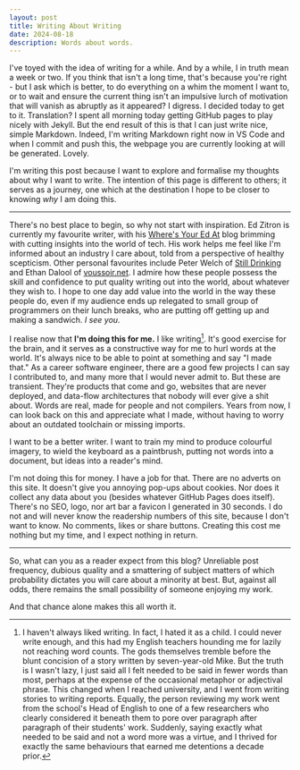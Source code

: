 ```yaml
---
layout: post
title: Writing About Writing
date: 2024-08-18
description: Words about words.
---
```


I've toyed with the idea of writing for a while. And by a while, I in truth mean a week or two. If you think that isn't a long time, that's because you're right - but I ask which is better, to do everything on a whim the moment I want to, or to wait and ensure the current thing isn't an impulsive lurch of motivation that will vanish as abruptly as it appeared? I digress. I decided today to get to it. Translation? I spent all morning today getting GitHub pages to play nicely with Jekyll. But the end result of this is that I can just write nice, simple Markdown. Indeed, I'm writing Markdown right now in VS Code and when I commit and push this, the webpage you are currently looking at will be generated. Lovely.

I'm writing this post because I want to explore and formalise my thoughts about why I want to write. The intention of this page is different to others; it serves as a journey, one which at the destination I hope to be closer to knowing _why_ I am doing this.

---

There's no best place to begin, so why not start with inspiration. Ed Zitron is currently my favourite writer, with his [Where's Your Ed At](https://www.wheresyoured.at) blog brimming with cutting insights into the world of tech. His work helps me feel like I'm informed about an industry I care about, told from a perspective of healthy scepticism. Other personal favourites include Peter Welch of [Still Drinking](https://www.stilldrinking.org/essays.php) and Ethan Dalool of [voussoir.net](https://voussoir.net/writing). I admire how these people possess the skill and confidence to put quality writing out into the world, about whatever they wish to. I hope to one day add value into the world in the way these people do, even if my audience ends up relegated to small group of programmers on their lunch breaks, who are putting off getting up and making a sandwich. _I see you._

I realise now that **I'm doing this for me.** I like writing[^1]. It's good exercise for the brain, and it serves as a constructive way for me to hurl words at the world. It's always nice to be able to point at something and say "I made that." As a career software engineer, there are a good few projects I can say I contributed to, and many more that I would never admit to. But these are transient. They're products that come and go, websites that are never deployed, and data-flow architectures that nobody will ever give a shit about. Words are real, made for people and not compilers. Years from now, I can look back on this and appreciate what I made, without having to worry about an outdated toolchain or missing imports.

I want to be a better writer. I want to train my mind to produce colourful imagery, to wield the keyboard as a paintbrush, putting not words into a document, but ideas into a reader's mind.

I'm not doing this for money. I have a job for that. There are no adverts on this site. It doesn't give you annoying pop-ups about cookies. Nor does it collect any data about you (besides whatever GitHub Pages does itself). There's no SEO, logo, nor art bar a favicon I generated in 30 seconds. I do not and will never know the readership numbers of this site, because I don't want to know. No comments, likes or share buttons. Creating this cost me nothing but my time, and I expect nothing in return.

---

So, what can you as a reader expect from this blog? Unreliable post frequency, dubious quality and a smattering of subject matters of which probability dictates you will care about a minority at best. But, against all odds, there remains the small possibility of someone enjoying my work.

And that chance alone makes this all worth it.

[^1]: I haven't always liked writing. In fact, I hated it as a child. I could never write enough, and this had my English teachers hounding me for lazily not reaching word counts. The gods themselves tremble before the blunt concision of a story written by seven-year-old Mike. But the truth is I wasn't lazy, I just said all I felt needed to be said in fewer words than most, perhaps at the expense of the occasional metaphor or adjectival phrase. This changed when I reached university, and I went from writing stories to writing reports. Equally, the person reviewing my work went from the school's Head of English to one of a few researchers who clearly considered it beneath them to pore over paragraph after paragraph of their students' work. Suddenly, saying exactly what needed to be said and not a word more was a virtue, and I thrived for exactly the same behaviours that earned me detentions a decade prior.

